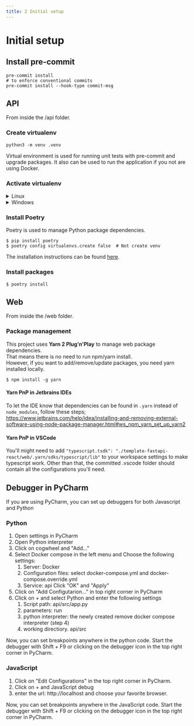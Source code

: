 ```yaml
---
title: 2 Initial setup
---
```


Initial setup
=============

## Install pre-commit

```
pre-commit install
# to enforce conventional commits
pre-commit install --hook-type commit-msg
```

## API

From inside the /api folder.

### Create virtualenv

```shell
python3 -m venv .venv
```

Virtual environment is used for running unit tests with pre-commit and upgrade packages. It also can be used to run the application if you not are using Docker.

### Activate virtualenv

<details>
<summary>Linux</summary>

```shell
$ source .venv/bin/activate
```
</details>

<details>
<summary>Windows</summary>

```shell
$ .\venv\Scripts\Activate.ps1
$ pip install --upgrade pip
```

</details>

### Install Poetry

Poetry is used to manage Python package dependencies.

```shell
$ pip install poetry
$ poetry config virtualenvs.create false  # Not create venv
```



The installation instructions can be found [here](https://python-poetry.org/docs/#installation).

### Install packages

```shell
$ poetry install
```

## Web

From inside the /web folder.

### Package management

This project uses __Yarn 2 Plug'n'Play__ to manage web package dependencies.  
That means there is no need to run npm/yarn install.  
However, if you want to add/remove/update packages, you need yarn installed locally.

```shell
$ npm install -g yarn
```

#### Yarn PnP in Jetbrains IDEs

To let the IDE know that dependencies can be found in `.yarn` instead of `node_modules`, follow these steps; https://www.jetbrains.com/help/idea/installing-and-removing-external-software-using-node-package-manager.html#ws_npm_yarn_set_up_yarn2 

#### Yarn PnP in VSCode

You'll might need to add `"typescript.tsdk": "./template-fastapi-react/web/.yarn/sdks/typescript/lib"` to your workspace settings to make typescript work. Other than that, the committed .vscode folder should contain all the configurations you'll need.


## Debugger in PyCharm
If you are using PyCharm, you can set up debuggers for both Javascript and Python

### Python
1) Open settings in PyCharm
2) Open Python interpreter
3) Click on cogwheel and "Add..."
4) Select Docker compose in the left menu and Choose the following settings:
   1) Server: Docker
   2) Configuration files: select docker-compose.yml and docker-compose.override.yml
   3) Service: api
   Click "OK" and "Apply"
5) Click on "Add Configutarion..." in top right corner in PyCharm
6) Click on + and select Python and enter the following settings
   1) Script path: api/src/app.py
   2) parameters: run
   3) python interpreter: the newly created remove docker compose interpreter (step 4)
   4) working directiory. api/src

Now, you can set breakpoints anywhere in the python code. Start the debugger with Shift + F9 or clicking on the debugger icon in the top right corner in PyCharm.

### JavaScript


1) Click on "Edit Configurations" in the top right corner in PyCharm.
2) Click on + and JavaScript debug
3) enter the url: http://localhost and choose your favorite browser.

Now, you can set breakpoints anywhere in the JavaScript code. Start the debugger with Shift + F9 or clicking on the debugger icon in the top right corner in PyCharm.
